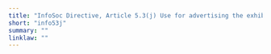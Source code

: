 ```yaml
---
title: "InfoSoc Directive, Article 5.3(j) Use for advertising the exhibition or sale of works of art"
short: "info53j"
summary: ""
linklaw: ""
---
```

